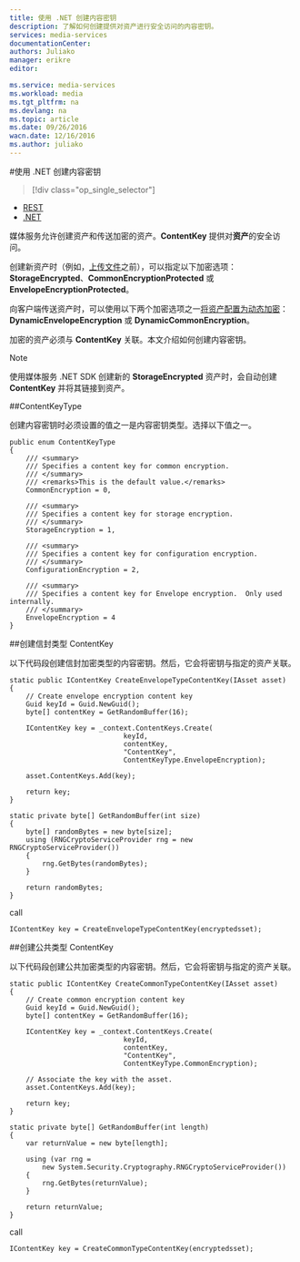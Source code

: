 ```yaml
---
title: 使用 .NET 创建内容密钥
description: 了解如何创建提供对资产进行安全访问的内容密钥。
services: media-services
documentationCenter: 
authors: Juliako
manager: erikre
editor: 

ms.service: media-services
ms.workload: media
ms.tgt_pltfrm: na
ms.devlang: na
ms.topic: article
ms.date: 09/26/2016
wacn.date: 12/16/2016
ms.author: juliako
---
```


#使用 .NET 创建内容密钥

> [!div class="op_single_selector"]
- [REST](./media-services-rest-create-contentkey.md)
- [.NET](./media-services-dotnet-create-contentkey.md)

媒体服务允许创建资产和传送加密的资产。**ContentKey** 提供对**资产**的安全访问。

创建新资产时（例如，[上传文件](./media-services-dotnet-upload-files.md)之前），可以指定以下加密选项：**StorageEncrypted**、**CommonEncryptionProtected** 或 **EnvelopeEncryptionProtected**。

向客户端传送资产时，可以使用以下两个加密选项之一[将资产配置为动态加密](./media-services-dotnet-configure-asset-delivery-policy.md)：**DynamicEnvelopeEncryption** 或 **DynamicCommonEncryption**。

加密的资产必须与 **ContentKey** 关联。本文介绍如何创建内容密钥。

>[!NOTE]
> 使用媒体服务 .NET SDK 创建新的 **StorageEncrypted** 资产时，会自动创建 **ContentKey** 并将其链接到资产。

##ContentKeyType

创建内容密钥时必须设置的值之一是内容密钥类型。选择以下值之一。

    public enum ContentKeyType
    {
        /// <summary>
        /// Specifies a content key for common encryption.
        /// </summary>
        /// <remarks>This is the default value.</remarks>
        CommonEncryption = 0,

        /// <summary>
        /// Specifies a content key for storage encryption.
        /// </summary>
        StorageEncryption = 1,

        /// <summary>
        /// Specifies a content key for configuration encryption.
        /// </summary>
        ConfigurationEncryption = 2,

        /// <summary>
        /// Specifies a content key for Envelope encryption.  Only used internally.
        /// </summary>
        EnvelopeEncryption = 4
    }

##<a id="envelope_contentkey"></a>创建信封类型 ContentKey

以下代码段创建信封加密类型的内容密钥。然后，它会将密钥与指定的资产关联。

    static public IContentKey CreateEnvelopeTypeContentKey(IAsset asset)
    {
        // Create envelope encryption content key
        Guid keyId = Guid.NewGuid();
        byte[] contentKey = GetRandomBuffer(16);

        IContentKey key = _context.ContentKeys.Create(
                                keyId,
                                contentKey,
                                "ContentKey",
                                ContentKeyType.EnvelopeEncryption);

        asset.ContentKeys.Add(key);

        return key;
    }

    static private byte[] GetRandomBuffer(int size)
    {
        byte[] randomBytes = new byte[size];
        using (RNGCryptoServiceProvider rng = new RNGCryptoServiceProvider())
        {
            rng.GetBytes(randomBytes);
        }

        return randomBytes;
    }

call

    IContentKey key = CreateEnvelopeTypeContentKey(encryptedsset);

##<a id="common_contentkey"></a>创建公共类型 ContentKey    

以下代码段创建公共加密类型的内容密钥。然后，它会将密钥与指定的资产关联。

    static public IContentKey CreateCommonTypeContentKey(IAsset asset)
    {
        // Create common encryption content key
        Guid keyId = Guid.NewGuid();
        byte[] contentKey = GetRandomBuffer(16);

        IContentKey key = _context.ContentKeys.Create(
                                keyId,
                                contentKey,
                                "ContentKey",
                                ContentKeyType.CommonEncryption);

        // Associate the key with the asset.
        asset.ContentKeys.Add(key);

        return key;
    }

    static private byte[] GetRandomBuffer(int length)
    {
        var returnValue = new byte[length];

        using (var rng =
            new System.Security.Cryptography.RNGCryptoServiceProvider())
        {
            rng.GetBytes(returnValue);
        }

        return returnValue;
    }
call

    IContentKey key = CreateCommonTypeContentKey(encryptedsset); 

<!---HONumber=Mooncake_Quality_Review_1202_2016-->